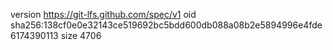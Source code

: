 version https://git-lfs.github.com/spec/v1
oid sha256:138cf0e0e32143ce519692bc5bdd600db088a08b2e5894996e4fde6174390113
size 4706
